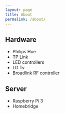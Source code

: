 ```yaml
---
layout: page
title: About
permalink: /about/
---
```


## Hardware

- Philips Hue
- TP Link
- LED controllers
- LG Tv
- Broadlink RF controller

## Server

- Raspberry Pi 3
- Homebridge
